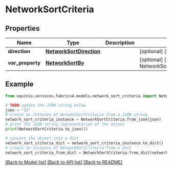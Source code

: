 # NetworkSortCriteria


## Properties

Name | Type | Description | Notes
------------ | ------------- | ------------- | -------------
**direction** | [**NetworkSortDirection**](NetworkSortDirection.md) |  | [optional] [default to NetworkSortDirection.DESC]
**var_property** | [**NetworkSortBy**](NetworkSortBy.md) |  | [optional] [default to NetworkSortBy.CHANGE_LOG_SLASH_UPDATED_DATE_TIME]

## Example

```python
from equinix.services.fabricv4.models.network_sort_criteria import NetworkSortCriteria

# TODO update the JSON string below
json = "{}"
# create an instance of NetworkSortCriteria from a JSON string
network_sort_criteria_instance = NetworkSortCriteria.from_json(json)
# print the JSON string representation of the object
print(NetworkSortCriteria.to_json())

# convert the object into a dict
network_sort_criteria_dict = network_sort_criteria_instance.to_dict()
# create an instance of NetworkSortCriteria from a dict
network_sort_criteria_from_dict = NetworkSortCriteria.from_dict(network_sort_criteria_dict)
```
[[Back to Model list]](../README.md#documentation-for-models) [[Back to API list]](../README.md#documentation-for-api-endpoints) [[Back to README]](../README.md)


